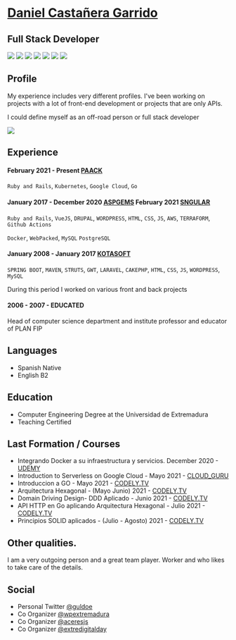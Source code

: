 
<!--
**guldoe/guldoe** is a ✨ _special_ ✨ repository because its `README.md` (this file) appears on your GitHub profile.

Here are some ideas to get you started:

- 🔭 I’m currently working on ...
- 🌱 I’m currently learning ...
- 👯 I’m looking to collaborate on ...
- 🤔 I’m looking for help with ...
- 💬 Ask me about ...
- 📫 How to reach me: ...
- 😄 Pronouns: ...
- ⚡ Fun fact: ...
-->


# [Daniel Castañera Garrido](https://www.danielcastanera.com)
## Full Stack Developer 
<p>
<a alt="SRE"><img src="https://img.shields.io/badge/J2EE-8%20years-green.svg" /></a>
<a alt="SRE"><img src="https://img.shields.io/badge/HTML-10%20years-green.svg" /></a>
<a alt="SRE"><img src="https://img.shields.io/badge/CSS-10%20years-green.svg" /></a>
<a alt="SRE"><img src="https://img.shields.io/badge/JS-10%20years-green.svg" /></a>
<a alt="SRE"><img src="https://img.shields.io/badge/PHP-5%20years-green.svg" /></a>
<a alt="SRE"><img src="https://img.shields.io/badge/RUBY-5%20years-green.svg" /></a>
<a alt="SRE"><img src="https://img.shields.io/badge/GO-0%20years-green.svg" /></a>
</p>

## Profile
My experience includes very different profiles. I've been working on projects with a lot of front-end development or projects that are only APIs.

I could define myself as an off-road person or full stack developer


<img  src="https://avatars.githubusercontent.com/guldoe?v=4&s=120">


## Experience 

#### February 2021 - Present [PAACK](https://paack.co)
`Ruby and Rails`, `Kubernetes`, `Google Cloud`, `Go`

#### January 2017 - December 2020  [ASPGEMS](https://www.aspgems.com) February 2021 [SNGULAR](https://sngular.com)
`Ruby and Rails`, `VueJS`, `DRUPAL`, `WORDPRESS`, `HTML`, `CSS`, `JS`, `AWS`, `TERRAFORM`, `Github Actions`

`Docker`, `WebPacked`, `MySQL` `PostgreSQL`

#### January 2008 - January 2017  [KOTASOFT](https://www.kotasoft.com) 
`SPRING BOOT`, `MAVEN`, `STRUTS`, `GWT`, `LARAVEL`, `CAKEPHP`, `HTML`, `CSS`, `JS`, `WORDPRESS`, `MySQL`
<p> During this period I worked on various front and back projects </p>

#### 2006 - 2007 -  EDUCATED
Head of computer science department and institute professor and educator of PLAN FIP  


## Languages
* Spanish Native 
* English B2 

## Education

* Computer Engineering Degree at the Universidad de Extremadura
* Teaching Certified


## Last Formation / Courses

* Integrando Docker a su infraestructura y servicios. December 2020 - [UDEMY](https://www.udemy.com/course/integrando-docker-a-su-infraestrucutra-y-servicios)
* Introduction to Serverless on Google Cloud -  Mayo 2021 - [CLOUD_GURU](https://acloudguru.com/)
* Introduccion a GO -  Mayo 2021 - [CODELY.TV](https://pro.codely.tv/library/introduccion-a-go-tu-primera-app)
* Arquitectura Hexagonal -  (Mayo Junio) 2021 - [CODELY.TV](https://pro.codely.tv/library/arquitectura-hexagonal/)
* Domain Driving Design- DDD Aplicado  -  Junio 2021 - [CODELY.TV](https://pro.codely.tv/library/api-go-hexagonal)
* API HTTP en Go aplicando Arquitectura Hexagonal -  Julio 2021 - [CODELY.TV](https://pro.codely.tv/library/domain-driven-design-ddd/)
* Principios SOLID aplicados - (Julio - Agosto) 2021 - [CODELY.TV](https://pro.codely.tv/library/principios-solid-aplicados/)


## Other qualities.

I am a very outgoing person and a great team player. Worker and who likes to take care of the details.


## Social

* Personal Twitter [@guldoe](https://twitter.com/guldoe)
* Co Organizer [@wpextremadura](https://twitter.com/wpextremadura)
* Co Organizer [@aceresjs](https://twitter.com/caceresjs)
* Co Organizer [@extredigitalday](https://twitter.com/extredigitalday)


